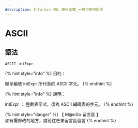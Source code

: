 ```yaml
---
description: Informix-4GL 庫存函數_一般型使用說明
---
```


# ASCII

## 語法

```
ASCII intExpr
```

{% hint style="info" %}
目的：

顯示編號 intExpr 所代表的 ASCII 字元。
{% endhint %}

{% hint style="info" %}
說明：

intExpr ： 整數表示式，須為 ASCII 編碼表的字元。
{% endhint %}

{% hint style="danger" %}
【 M@nGo 留言區 】\
如有需修改的地方，請前往芒果留言區留言
{% endhint %}
